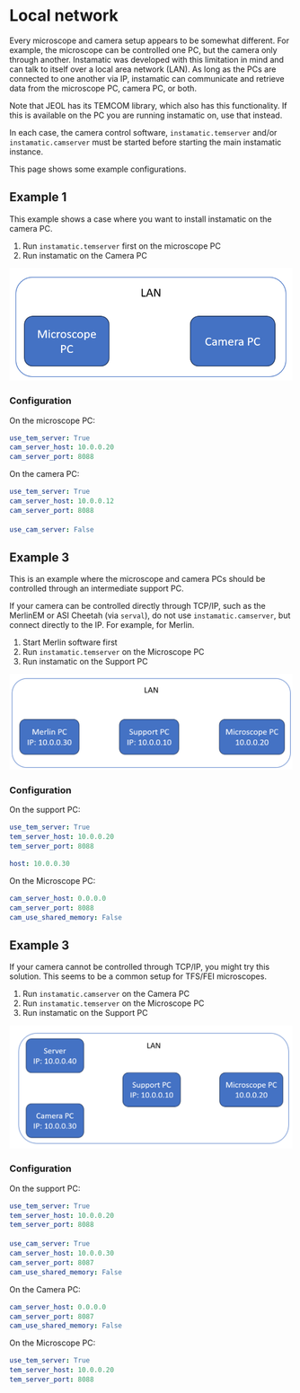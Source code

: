 # Local network

Every microscope and camera setup appears to be somewhat different. For example, the microscope can be controlled one PC, but the camera only through another. Instamatic was developed with this limitation in mind and can talk to itself over a local area network (LAN). As long as the PCs are connected to one another via IP, instamatic can communicate and retrieve data from the microscope PC, camera PC, or both.

Note that JEOL has its TEMCOM library, which also has this functionality. If this is available on the PC you are running instamatic on, use that instead.

In each case, the camera control software, `instamatic.temserver` and/or `instamatic.camserver` must be started before starting the main instamatic instance.

This page shows some example configurations.

## Example 1

This example shows a case where you want to install instamatic on the camera PC.

1. Run `instamatic.temserver` first on the microscope PC
2. Run instamatic on the Camera PC

![Setup over 2 PCs](images/network_2_pcs.png)

### Configuration

On the microscope PC:

```yaml title="settings.yaml"
use_tem_server: True
cam_server_host: 10.0.0.20
cam_server_port: 8088
```

On the camera PC:

```yaml title="settings.yaml"
use_tem_server: True
cam_server_host: 10.0.0.12
cam_server_port: 8088

use_cam_server: False
```


## Example 3

This is an example where the microscope and camera PCs should be controlled through an intermediate support PC.

If your camera can be controlled directly through TCP/IP, such as the MerlinEM or ASI Cheetah (via `serval`), do not use `instamatic.camserver`, but connect directly to the IP. For example, for Merlin.

1. Start Merlin software first
2. Run `instamatic.temserver` on the Microscope PC
3. Run instamatic on the Support PC

![Setup over 3 PCs](images/network_3_pcs.png)

### Configuration

On the support PC:

```yaml title="settings.yaml"
use_tem_server: True
tem_server_host: 10.0.0.20
tem_server_port: 8088
```

```yaml title = "camera/merlin.yaml"
host: 10.0.0.30
```

On the Microscope PC:

```yaml title="settings.yaml"
cam_server_host: 0.0.0.0
cam_server_port: 8088
cam_use_shared_memory: False
```

## Example 3

If your camera cannot be controlled through TCP/IP, you might try this solution. This seems to be a common setup for TFS/FEI microscopes.

1. Run `instamatic.camserver` on the Camera PC
2. Run `instamatic.temserver` on the Microscope PC
3. Run instamatic on the Support PC

![Setup over 4 PCs](images/network_4_pcs.png)

### Configuration

On the support PC:

```yaml title="settings.yaml"
use_tem_server: True
tem_server_host: 10.0.0.20
tem_server_port: 8088

use_cam_server: True
cam_server_host: 10.0.0.30
cam_server_port: 8087
cam_use_shared_memory: False
```

On the Camera PC:

```yaml title="settings.yaml"
cam_server_host: 0.0.0.0
cam_server_port: 8087
cam_use_shared_memory: False
```

On the Microscope PC:

```yaml title="settings.yaml"
use_tem_server: True
tem_server_host: 10.0.0.20
tem_server_port: 8088
```
